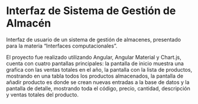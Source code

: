 # Interfaz de Sistema de Gestión de Almacén
Interfaz de usuario de un sistema de gestión de almacenes, presentado para la materia “Interfaces computacionales”.

El proyecto fue realizado utilizando Angular, Angular Material y Chart.js, cuenta con cuatro pantallas principales: la pantalla de inicio muestra una grafica con las ventas totales en el año, la pantalla con la lista de productos, mostrando en una tabla todos los productos almacenados, la pantalla de añadir producto es donde se crean nuevas entradas a la base de datos y la pantalla de detalle, mostrando toda el código, precio, cantidad, descripción y ventas totales del producto.
